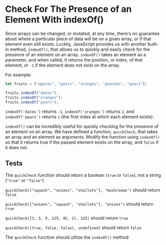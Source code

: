 # Check For The Presence of an Element With indexOf()

Since arrays can be changed, or mutated, at any time, there's no guarantee about where a particular piece of data will be on a given array, or if that element even still exists. Luckily, JavaScript provides us with another built-in method, `indexOf()`, that allows us to quickly and easily check for the presence of an element on an array. `indexOf()` takes an element as a parameter, and when called, it returns the position, or index, of that element, or `-1` if the element does not exist on the array.

For example:

```javascript
let fruits = ["apples", "pears", "oranges", "peaches", "pears"];

fruits.indexOf("dates");
fruits.indexOf("oranges");
fruits.indexOf("pears");
```

`indexOf('dates')` returns `-1`, `indexOf('oranges')` returns `2`, and `indexOf('pears')` returns `1` (the first index at which each element exists).

`indexOf()` can be incredibly useful for quickly checking for the presence of an element on an array. We have defined a function, `quickCheck`, that takes an array and an element as arguments. Modify the function using `indexOf()` so that it returns true if the passed element exists on the array, and `false` if it does not.

## Tests

The `quickCheck` function should return a boolean (`true` or `false`), not a string (`"true"` or `"false"`)

`quickCheck(["squash", "onions", "shallots"], "mushrooms")` should return `false`

`quickCheck(["onions", "squash", "shallots"], "onions")` should return `true`

`quickCheck([3, 5, 9, 125, 45, 2], 125)` should return `true`

`quickCheck([true, false, false], undefined)` should return `false`

The `quickCheck` function should utilize the `indexOf()` method
